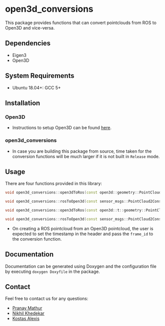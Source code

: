 # open3d_conversions

This package provides functions that can convert pointclouds from ROS to Open3D
and vice-versa.

## Dependencies

* Eigen3
* Open3D

## System Requirements

* Ubuntu 18.04+: GCC 5+

## Installation

### Open3D

* Instructions to setup Open3D can be
  found [here](http://www.open3d.org/docs/release/compilation.html).

### open3d_conversions

* In case you are building this package from source, time taken for the
  conversion functions will be much larger if it is not built in `Release` mode.

## Usage

There are four functions provided in this library:

```cpp
void open3d_conversions::open3dToRos(const open3d::geometry::PointCloud& pointcloud, sensor_msgs::PointCloud2& ros_pc2, std::string frame_id = "open3d_pointcloud");

void open3d_conversions::rosToOpen3d(const sensor_msgs::PointCloud2ConstPtr& ros_pc2, open3d::geometry::PointCloud& o3d_pc, bool skip_colors=false);

void open3d_conversions::open3dToRos(const open3d::t::geometry::PointCloud& pointcloud, sensor_msgs::PointCloud2& ros_pc2, std::string frame_id = "open3d_pointcloud", int t_num_fields = 2, ...);

void open3d_conversions::rosToOpen3d(const sensor_msgs::PointCloud2ConstPtr& ros_pc2, open3d::t::geometry::PointCloud& o3d_pc, bool skip_colors = false);
```

* On creating a ROS pointcloud from an Open3D pointcloud, the user is expected
  to set the timestamp in the header and pass the `frame_id` to the conversion
  function.

## Documentation

Documentation can be generated using Doxygen and the configuration file by
executing  `doxygen Doxyfile` in the package.

## Contact

Feel free to contact us for any questions:

* [Pranay Mathur](mailto:matnay17@gmail.com)
* [Nikhil Khedekar](mailto:nkhedekar@nevada.unr.edu)
* [Kostas Alexis](mailto:kalexis@unr.edu)
